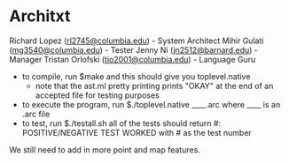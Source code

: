# Architxt
Richard Lopez (rl2745@columbia.edu) - System Architect
Mihir Gulati (mg3540@columbia.edu) - Tester
Jenny Ni (jn2512@barnard.edu) - Manager
Tristan Orlofski (tio2001@columbia.edu) - Language Guru

- to compile, run $make and this should give you toplevel.native
	* note that the ast.ml pretty printing prints "OKAY" at the end of an accepted file for testing purposes
- to execute the program, run $./toplevel.native ____.arc where ____ is an .arc file
- to test, run $./testall.sh
	all of the tests should return #: POSITIVE/NEGATIVE TEST WORKED with # as the test number

We still need to add in more point and map features.
